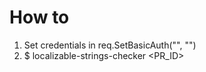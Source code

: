 # How to
1. Set credentials in req.SetBasicAuth("<YOUR USERNAME>", "<YOUR PASSWORD>")
2. $ localizable-strings-checker <PR_ID>
